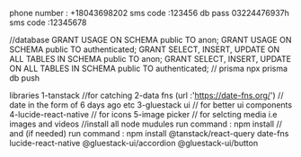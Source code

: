 phone number : +18043698202
sms code :123456
db pass 03224476937h
sms code :12345678


//database
GRANT USAGE ON SCHEMA public TO anon;
GRANT USAGE ON SCHEMA public TO authenticated;
GRANT SELECT, INSERT, UPDATE ON ALL TABLES IN SCHEMA public TO anon;
GRANT SELECT, INSERT, UPDATE ON ALL TABLES IN SCHEMA public TO authenticated;
// prisma
npx prisma db push



libraries
1-tanstack //for catching
2-data fns (url :'https://date-fns.org/') // date in the form of 6 days ago etc
3-gluestack ui // for better ui components
4-lucide-react-native // for icons
5-image picker // for selcting media i.e images and videos
//install all node mudules
run command :  npm install 
// and (if needed)
run command : npm install @tanstack/react-query date-fns lucide-react-native @gluestack-ui/accordion @gluestack-ui/button
